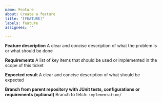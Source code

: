 ```yaml
---
name: Feature
about: Create a feature
title: "[FEATURE]"
labels: feature
assignees: ''

---
```


**Feature description**
A clear and concise description of what the problem is or what should be done

**Requirements**
A list of key items that should be used or implemented in the scope of this ticket

**Expected result**
A clear and concise description of what should be expected

**Branch from parent repository with JUnit tests, configurations or requirements (optional)**
Branch to fetch: `implementation/`
